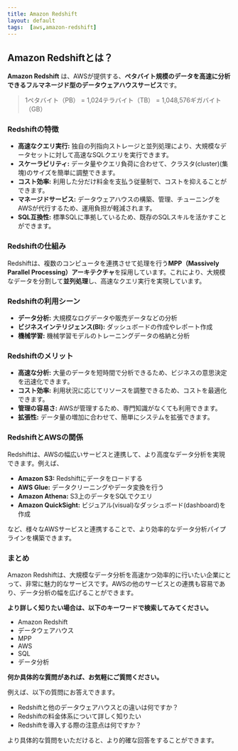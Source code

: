 ```yaml
---
title: Amazon Redshift
layout: default
tags:  [aws,amazon-redshift]
---
```



## Amazon Redshiftとは？

**Amazon Redshift** は、AWSが提供する、**ペタバイト規模のデータを高速に分析できるフルマネージド型のデータウェアハウスサービス**です。

> 1ペタバイト（PB） = 1,024テラバイト（TB） = 1,048,576ギガバイト（GB）
### Redshiftの特徴

* **高速なクエリ実行:** 独自の列指向ストレージと並列処理により、大規模なデータセットに対して高速なSQLクエリを実行できます。
* **スケーラビリティ:** データ量やクエリ負荷に合わせて、クラスタ(cluster)(集塊)のサイズを簡単に調整できます。
* **コスト効率:** 利用した分だけ料金を支払う従量制で、コストを抑えることができます。
* **マネージドサービス:** データウェアハウスの構築、管理、チューニングをAWSが代行するため、運用負担が軽減されます。
* **SQL互換性:** 標準SQLに準拠しているため、既存のSQLスキルを活かすことができます。

### Redshiftの仕組み

Redshiftは、複数のコンピュータを連携させて処理を行う**MPP（Massively Parallel Processing）アーキテクチャ**を採用しています。これにより、大規模なデータを分割して**並列処理**し、高速なクエリ実行を実現しています。

### Redshiftの利用シーン

* **データ分析:** 大規模なログデータや販売データなどの分析
* **ビジネスインテリジェンス(BI):** ダッシュボードの作成やレポート作成
* **機械学習:** 機械学習モデルのトレーニングデータの格納と分析

### Redshiftのメリット

* **高速な分析:** 大量のデータを短時間で分析できるため、ビジネスの意思決定を迅速化できます。
* **コスト効率:** 利用状況に応じてリソースを調整できるため、コストを最適化できます。
* **管理の容易さ:** AWSが管理するため、専門知識がなくても利用できます。
* **拡張性:** データ量の増加に合わせて、簡単にシステムを拡張できます。

### RedshiftとAWSの関係

Redshiftは、AWSの幅広いサービスと連携して、より高度なデータ分析を実現できます。例えば、

* **Amazon S3:** Redshiftにデータをロードする
* **AWS Glue:** データクリーニングやデータ変換を行う
* **Amazon Athena:** S3上のデータをSQLでクエリ
* **Amazon QuickSight:** ビジュアル(visual)なダッシュボード(dashboard)を作成

など、様々なAWSサービスと連携することで、より効率的なデータ分析パイプラインを構築できます。

### まとめ

Amazon Redshiftは、大規模なデータ分析を高速かつ効率的に行いたい企業にとって、非常に魅力的なサービスです。AWSの他のサービスとの連携も容易であり、データ分析の幅を広げることができます。

**より詳しく知りたい場合は、以下のキーワードで検索してみてください。**

* Amazon Redshift
* データウェアハウス
* MPP
* AWS
* SQL
* データ分析

**何か具体的な質問があれば、お気軽にご質問ください。**

例えば、以下の質問にお答えできます。

* Redshiftと他のデータウェアハウスとの違いは何ですか？
* Redshiftの料金体系について詳しく知りたい
* Redshiftを導入する際の注意点は何ですか？

より具体的な質問をいただけると、より的確な回答をすることができます。

